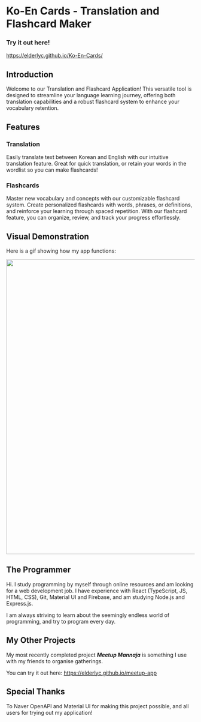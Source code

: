 # Ko-En Cards - Translation and Flashcard Maker

### Try it out here!

https://elderlyc.github.io/Ko-En-Cards/

## Introduction

Welcome to our Translation and Flashcard Application! This versatile tool is designed to streamline your language learning journey, offering both translation capabilities and a robust flashcard system to enhance your vocabulary retention.

## Features

### Translation

Easily translate text between Korean and English with our intuitive translation feature. Great for quick translation, or retain your words in the wordlist so you can make flashcards!

### Flashcards

Master new vocabulary and concepts with our customizable flashcard system. Create personalized flashcards with words, phrases, or definitions, and reinforce your learning through spaced repetition. With our flashcard feature, you can organize, review, and track your progress effortlessly.

## Visual Demonstration

Here is a gif showing how my app functions:

<img src="./src/Planning/Ko-En Cards.gif" width="786">

## The Programmer

Hi. I study programming by myself through online resources and am looking for a web development job. I have experience with React (TypeScript, JS, HTML, CSS), Git, Material UI and Firebase, and am studying Node.js and Express.js.

I am always striving to learn about the seemingly endless world of programming, and try to program every day.

## My Other Projects

My most recently completed project _**Meetup Mannaja**_ is something I use with my friends to organise gatherings.

You can try it out here: https://elderlyc.github.io/meetup-app

## Special Thanks

To Naver OpenAPI and Material UI for making this project possible, and all users for trying out my application!
